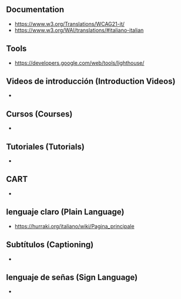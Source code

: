 ## Documentation
* https://www.w3.org/Translations/WCAG21-it/
* https://www.w3.org/WAI/translations/#italiano-italian

## Tools
* https://developers.google.com/web/tools/lighthouse/

## Videos de introducción (Introduction Videos)
* 

## Cursos (Courses)
*

## Tutoriales (Tutorials)
*

## CART
*

## lenguaje claro (Plain Language)
* https://hurraki.org/italiano/wiki/Pagina_principale

## Subtítulos (Captioning)
*

## lenguaje de señas (Sign Language)
*
